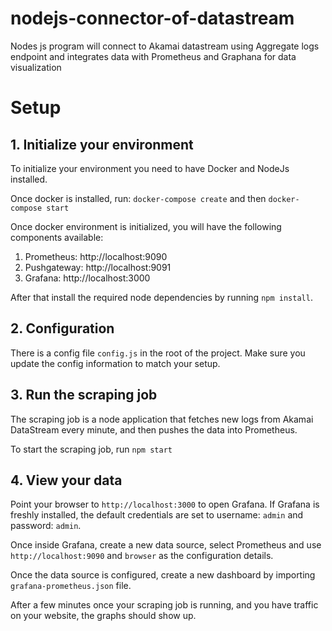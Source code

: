 # nodejs-connector-of-datastream
Nodes js program will connect to  Akamai datastream using Aggregate logs endpoint and integrates data with Prometheus and Graphana for data visualization

# Setup

## 1. Initialize your environment

To initialize your environment you need to have Docker and NodeJs installed.

Once docker is installed, run: `docker-compose create` and then `docker-compose start`

Once docker environment is initialized, you will have the following components available:
1. Prometheus: http://localhost:9090
2. Pushgateway: http://localhost:9091
3. Grafana: http://localhost:3000

After that install the required node dependencies by running `npm install`.

## 2. Configuration

There is a config file `config.js` in the root of the project. Make sure you update the config information to match your setup.

## 3. Run the scraping job

The scraping job is a node application that fetches new logs from Akamai DataStream every minute, and then pushes the data into  Prometheus.

To start the scraping job, run `npm start`

## 4. View your data

Point your browser to `http://localhost:3000` to open Grafana. If Grafana is freshly installed, the default credentials are set to username: `admin` and password: `admin`. 

Once inside Grafana, create a new data source, select Prometheus and use `http://localhost:9090` and `browser` as the configuration details.

Once the data source is configured, create a new dashboard by importing `grafana-prometheus.json` file. 

After a few minutes once your scraping job is running, and you have traffic on your website, the graphs should show up.
